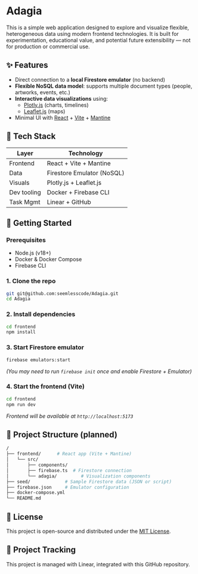 # Adagia

This is a simple web application designed to explore and visualize flexible, heterogeneous data using modern frontend technologies. It is built for experimentation, educational value, and potential future extensibility — not for production or commercial use.

## ✨ Features

- Direct connection to a **local Firestore emulator** (no backend)
- **Flexible NoSQL data model**: supports multiple document types (people, artworks, events, etc.)
- **Interactive data visualizations** using:
  - [Plotly.js](https://plotly.com/javascript/) (charts, timelines)
  - [Leaflet.js](https://leafletjs.com/) (maps)
- Minimal UI with [React](https://react.dev/) + [Vite](https://vitejs.dev/) + [Mantine](https://mantine.dev/)

## 🧱 Tech Stack

| Layer       | Technology                 |
| ----------- | -------------------------- |
| Frontend    | React + Vite + Mantine     |
| Data        | Firestore Emulator (NoSQL) |
| Visuals     | Plotly.js + Leaflet.js     |
| Dev tooling | Docker + Firebase CLI      |
| Task Mgmt   | Linear + GitHub            |

## 🚀 Getting Started

### Prerequisites

- Node.js (v18+)
- Docker & Docker Compose
- Firebase CLI

### 1. Clone the repo

```bash
git git@github.com:seemlesscode/Adagia.git
cd Adagia
```

### 2. Install dependencies

```bash
cd frontend
npm install
```

### 3. Start Firestore emulator

```bash
firebase emulators:start
```

_(You may need to run `firebase init` once and enable Firestore + Emulator)_

### 4. Start the frontend (Vite)

```bash
cd frontend
npm run dev
```

_Frontend will be available at `http://localhost:5173`_

## 📁 Project Structure (planned)

```bash
/
├── frontend/      # React app (Vite + Mantine)
│   └── src/
│       ├── components/
│       ├── firebase.ts  # Firestore connection
│       └── adagia/         # Visualization components
├── seed/             # Sample Firestore data (JSON or script)
├── firebase.json     # Emulator configuration
├── docker-compose.yml
└── README.md
```

## 🪪 License

This project is open-source and distributed under the [MIT License](./LICENSE.md).

## 🔗 Project Tracking

This project is managed with Linear, integrated with this GitHub repository.
